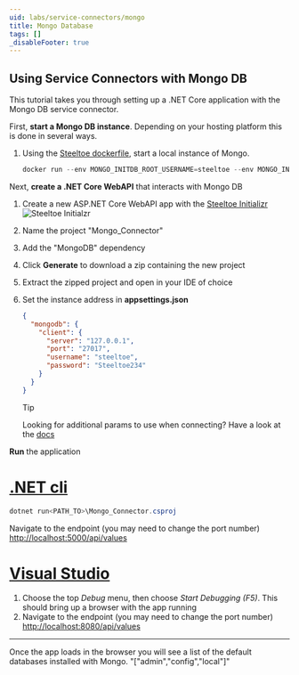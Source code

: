 ```yaml
---
uid: labs/service-connectors/mongo
title: Mongo Database
tags: []
_disableFooter: true
---
```


## Using Service Connectors with Mongo DB

This tutorial takes you through setting up a .NET Core application with the Mongo DB service connector.

First, **start a Mongo DB instance**. Depending on your hosting platform this is done in several ways.

1. Using the [Steeltoe dockerfile](https://github.com/steeltoeoss/dockerfiles), start a local instance of Mongo. 

    ```powershell
    docker run --env MONGO_INITDB_ROOT_USERNAME=steeltoe --env MONGO_INITDB_ROOT_PASSWORD=Steeltoe234 --publish 27017:27017 mongo
     ```

Next, **create a .NET Core WebAPI** that interacts with Mongo DB

1. Create a new ASP.NET Core WebAPI app with the [Steeltoe Initializr](https://start.steeltoe.io)
    ![Steeltoe Initialzr](~/labs/images/initializr/mongo-connector.png)
1. Name the project "Mongo_Connector"
1. Add the "MongoDB" dependency
1. Click **Generate** to download a zip containing the new project
1. Extract the zipped project and open in your IDE of choice
1. Set the instance address in **appsettings.json**

    ```json
    {
      "mongodb": {
        "client": {
          "server": "127.0.0.1",
          "port": "27017",
          "username": "steeltoe",
          "password": "Steeltoe234"
        }
      }
    }
    ```

    > [!TIP]
    >Looking for additional params to use when connecting? Have a look at the [docs](~/api/v3/welcome/index.md)

**Run** the application

  # [.NET cli](#tab/cli)

  ```powershell
  dotnet run<PATH_TO>\Mongo_Connector.csproj
  ```

  Navigate to the endpoint (you may need to change the port number) [http://localhost:5000/api/values](http://localhost:5000/api/values)

  # [Visual Studio](#tab/vs)

  1. Choose the top *Debug* menu, then choose *Start Debugging (F5)*. This should bring up a browser with the app running
  1. Navigate to the endpoint (you may need to change the port number) [http://localhost:8080/api/values](http://localhost:8080/api/values)
  
  ***

Once the app loads in the browser you will see a list of the default databases installed with Mongo.
"["admin","config","local"]"
